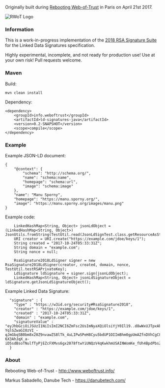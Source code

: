 Originally built during [Rebooting Web-of-Trust](http://www.weboftrust.info/) in Paris on April 21st 2017.

![RWoT Logo](https://github.com/WebOfTrustInfo/ld-signatures-java/blob/master/wot-logo.png?raw=true)

### Information

This is a work-in-progress implementation of the [2018 RSA Signature Suite](https://w3c-dvcg.github.io/lds-rsa2018/) for the Linked Data Signatures specification.

Highly experimental, incomplete, and not ready for production use! Use at your own risk! Pull requests welcome.

### Maven

Build:

	mvn clean install

Dependency:

	<dependency>
		<groupId>info.weboftrust</groupId>
		<artifactId>ld-signatures-java</artifactId>
		<version>0.2-SNAPSHOT</version>
		<scope>compile</scope>
	</dependency>

### Example

Example JSON-LD document:

	{
		"@context": {
			"schema": "http://schema.org/",
			"name": "schema:name",
			"homepage": "schema:url",
			"image": "schema:image"
		},
		"name": "Manu Sporny",
		"homepage": "https://manu.sporny.org/",
		"image": "https://manu.sporny.org/images/manu.png"
	}

Example code:

		LinkedHashMap<String, Object> jsonLdObject = (LinkedHashMap<String, Object>) JsonUtils.fromString(TestUtil.read(JsonLdSignTest.class.getResourceAsStream("sign.test.jsonld")));
		URI creator = URI.create("https://example.com/jdoe/keys/1");
		String created = "2017-10-24T05:33:31Z";
		String domain = "example.com";
		String nonce = null;
		
		RsaSignature2018LdSigner signer = new RsaSignature2018LdSigner(creator, created, domain, nonce, TestUtil.testRSAPrivateKey);
		LdSignature ldSignature = signer.sign(jsonLdObject);
		LinkedHashMap<String, Object> jsonLdSignatureObject = ldSignature.getJsonLdSignatureObject();

Example Linked Data Signature:

	  "signature" : {
	    "type" : "https://w3id.org/security#RsaSignature2018",
	    "creator" : "https://example.com/jdoe/keys/1",
	    "created" : "2017-10-24T05:33:31Z",
	    "domain" : "example.com",
	    "signatureValue" : "eyJhbGciOiJSUzI1NiIsImI2NCI6ZmFsc2UsImNyaXQiOlsiYjY0Il19..d8wWxUJTpxAbYHLgFfaYYJJHdWido6wDMBeUhPL7e0m4vuj7xUePbnorf-YqlGZwaGI0zVI_-qJmGbqSB0bm8x20Z9nvawZS8lTk_4uLIPwSPeH8Cyu5bdUP1OIImBhm0gpUmAZfnDVhCgC81lJOaa4tqCjSr940cRUQ9agYjcOyhUBdBOwQgjd8jgkI7vmXqs2m7TmOVY7aAr-6X3AhJqX_a-iD5sdBsoTNulfTyPjEZcFXMvs6gx2078ftwYiUNQzV4qKwkhmUSAINWomKe_fUh4BpdPbsZax7iKYG1hSWRkmrd9R8FllotKQ_nMWZv0urn02F83US62F6ORRT0w"
	  }

### About

Rebooting Web-of-Trust - http://www.weboftrust.info/

Markus Sabadello, Danube Tech - https://danubetech.com/
